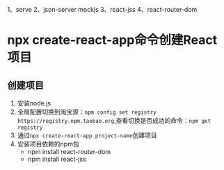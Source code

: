 1、serve
2、json-server	mockjs
3、react-jss
4、react-router-dom

# npx create-react-app命令创建React项目

## 创建项目
1. 安装node.js
2. 全局配置切换到淘宝源：`npm config set registry https://registry.npm.taobao.org`,查看切换是否成功的命令：`npm get registry` 
3. 通过`npx create-react-app project-name`创建项目
3. 安装项目依赖的npm包
    * npm install react-router-dom
    * npm install react-jss